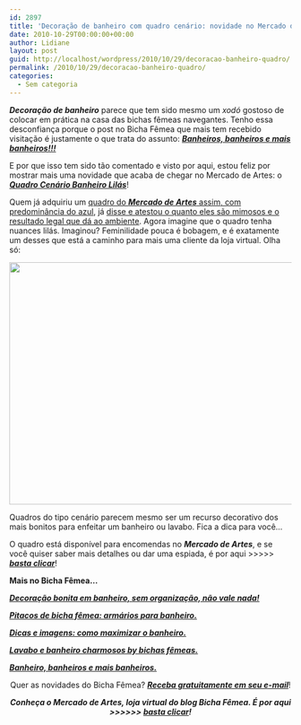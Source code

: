 ```yaml
---
id: 2897
title: 'Decoração de banheiro com quadro cenário: novidade no Mercado de Artes.'
date: 2010-10-29T00:00:00+00:00
author: Lidiane
layout: post
guid: http://localhost/wordpress/2010/10/29/decoracao-banheiro-quadro/
permalink: /2010/10/29/decoracao-banheiro-quadro/
categories:
  - Sem categoria
---
```

**_Decoração de banheiro_** parece que tem sido mesmo um _xodó_ gostoso de colocar em prática na casa das bichas fêmeas navegantes. Tenho essa desconfiança porque o post no Bicha Fêmea que mais tem recebido visitação é justamente o que trata do assunto: **_[Banheiros, banheiros e mais banheiros!!!](http://www.trololodemulher.com.br/2009/03/02/banheiros/)_**

E por que isso tem sido tão comentado e visto por aqui, estou feliz por mostrar mais uma novidade que acaba de chegar no Mercado de Artes: o **_<a href="http://www.trololodemulher.com.br/loja/2010/10/27/quadro-cenario-banheiro-lilas/" target="_blank">Quadro Cenário Banheiro Lilás</a>_**!

<!--more-->

Quem já adquiriu um <a href="http://www.trololodemulher.com.br/loja/2010/09/07/quadro-cenario-banheiro/" target="_blank">quadro do <strong><em>Mercado de Artes</em></strong> assim, com predominância do azul</a>, já <a href="http://www.trololodemulher.com.br/loja/opiniao-2/" target="_blank">disse e atestou o quanto eles são mimosos e o resultado legal que dá ao ambiente</a>. Agora imagine que o quadro tenha nuances lilás. Imaginou? Feminilidade pouca é bobagem, e é exatamente um desses que está a caminho para mais uma cliente da loja virtual. Olha só:

<p style="text-align: center;">
  <a href="http://www.trololodemulher.com.br/blog/wp-content/uploads/2010/10/Quadro-Cenaŕio-Banheiro-Lilás.jpg"><img class="alignnone size-full wp-image-5355" title="Quadro Cenaŕio Banheiro Lilás" src="http://www.trololodemulher.com.br/blog/wp-content/uploads/2010/10/Quadro-Cenaŕio-Banheiro-Lilás.jpg" alt="" width="648" height="432" /></a>
</p>

Quadros do tipo cenário parecem mesmo ser um recurso decorativo dos mais bonitos para enfeitar um banheiro ou lavabo. Fica a dica para você…

O quadro está disponível para encomendas no **_Mercado de Artes_**, e se você quiser saber mais detalhes ou dar uma espiada, é por aqui >>>>> **_<a href="http://www.trololodemulher.com.br/loja/2010/10/27/quadro-cenario-banheiro-lilas/" target="_blank">basta clicar</a>_**!

**Mais no Bicha Fêmea…**

**_[Decoração bonita em banheiro, sem organização, não vale nada!](http://www.trololodemulher.com.br/2010/10/25/decoracao-banheiro-organizacao/)_**

**_[Pitacos de bicha fêmea: armários para banheiro.](http://www.trololodemulher.com.br/2010/01/06/decoracao-armarios-banheiro/)_**

**_[Dicas e imagens: como maximizar o banheiro.](http://www.trololodemulher.com.br/2009/06/30/dicas-como-aumentar-banheiro/)_**

**_[Lavabo e banheiro charmosos by bichas fêmeas.](http://www.trololodemulher.com.br/2009/03/04/lavabo-banheiro-decoracao/)_**

**_[Banheiro, banheiros e mais banheiros.](http://www.trololodemulher.com.br/2009/03/02/banheiros/)_**

<p style="text-align: center;">
  Quer as novidades do Bicha Fêmea? <strong><em><a href="http://feedburner.google.com/fb/a/mailverify?uri=blogbichafemea&loc=pt_BR">Receba gratuitamente em seu e-mail</a></em></strong>!
</p>

<p style="text-align: center;">
  <strong><em>Conheça o Mercado de Artes, loja virtual do blog Bicha Fêmea. É por aqui >>>>>> </em><a href="http://www.trololodemulher.com.br/loja/"><em>basta clicar</em></a><em>!</em></strong>
</p>